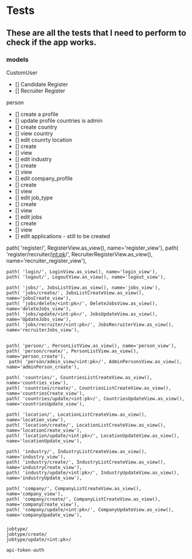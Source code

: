 # Tests

## These are all the tests that I need to perform to check if the app works.

### models
CustomUser
- [] Candidate Register
- [] Recruiter Register

person
- [] create a profile
- [] update profile
countries
is admin
- [] create country
- [] view country
- [] edit counrty 
location
- [] create
- [] view 
- [] edit 
industry
- [] create
- [] view
- [] edit
company_profile
- [] create
- [] view
- [] edit
job_type
- [] create
- [] view
- [] edit
jobs
- [] create
- [] view
- [] edit
applications - still to be created 


path( 'register/', RegisterView.as_view(), name='register_view'),
    path( 'register/recruiter/<int:pk>/', RecruiterRegisterView.as_view(), name='recruiter_register_view'),

    path( 'login/', LoginView.as_view(), name='login_view'),
    path( 'logout/', LogoutView.as_view(), name='logout_view'),

    path( 'jobs/', JobsListView.as_view(), name='jobs_view'),
    path( 'jobs/create/', JobsListCreateView.as_view(), name='jobsCreate_view'),
    path( 'jobs/delete/<int:pk>/', DeleteJobsView.as_view(), name='deleteJobs_view'),
    path( 'jobs/update/<int:pk>/', JobsUpdateView.as_view(), name='UpdateJobs_view'),
    path( 'jobs/recruiter/<int:pk>/', JobsRecruiterView.as_view(), name='recruiterJobs_view'),

    
    path( 'person/', PersonListView.as_view(), name='person_view'),
    path( 'person/create/', PersonListView.as_view(), name='person_create'),
     path( 'person/admin_view/<int:pk>/', AdminPersonsView.as_view(), name='adminPerson_create'),

    path( 'countries/', CountriesListCreateView.as_view(), name='countries_view'),
    path( 'countries/create/', CountriesListCreateView.as_view(), name='countriesCreate_view'),
    path( 'countries/update/<int:pk>/', CountriesUpdateView.as_view(), name='countriesUpdate_view'),
    
    path( 'location/', LocationListCreateView.as_view(), name='location_view'),
    path( 'location/create/', LocationListCreateView.as_view(), name='locationCreate_view'),
    path( 'location/update/<int:pk>/', LocationUpdateView.as_view(), name='locationUpdate_view'),

    path( 'industry/', IndustryListCreateView.as_view(), name='industry_view'),
    path( 'industry/create/', IndustryListCreateView.as_view(), name='industryCreate_view'),
    path( 'industry/update/<int:pk>/', IndustryUpdateView.as_view(), name='industryUpdate_view'),
   
    path( 'company/', CompanyListCreateView.as_view(), name='company_view'),
    path( 'company/create/', CompanyListCreateView.as_view(), name='companyCreate_view'),
    path( 'company/update/<int:pk>/', CompanyUpdateView.as_view(), name='companyUpadate_view'),
    
### 
    jobtype/
    jobtype/create/
    jobtype/update/<int:pk>/ 

    api-token-auth